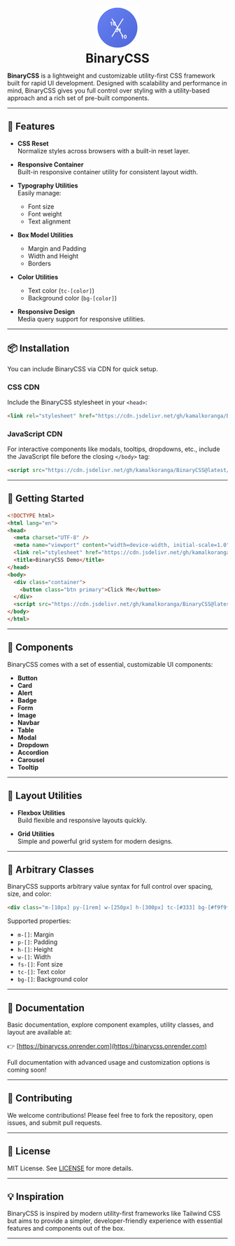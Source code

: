 <div align="center">
  <img src="doc/img/binary-logo-color.svg" alt="BinaryCSS Logo" width="100" />
  <h1 style="margin: 0;">BinaryCSS</h1>
</div>



**BinaryCSS** is a lightweight and customizable utility-first CSS framework built for rapid UI development. Designed with scalability and performance in mind, BinaryCSS gives you full control over styling with a utility-based approach and a rich set of pre-built components.

---

## 🚀 Features

- **CSS Reset**  
  Normalize styles across browsers with a built-in reset layer.

- **Responsive Container**  
  Built-in responsive container utility for consistent layout width.

- **Typography Utilities**  
  Easily manage:
  - Font size
  - Font weight
  - Text alignment

- **Box Model Utilities**  
  - Margin and Padding
  - Width and Height
  - Borders

- **Color Utilities**  
  - Text color (`tc-[color]`)
  - Background color (`bg-[color]`)

- **Responsive Design**  
  Media query support for responsive utilities.

---

## 📦 Installation

You can include BinaryCSS via CDN for quick setup.

### CSS CDN

Include the BinaryCSS stylesheet in your `<head>`:

```html
<link rel="stylesheet" href="https://cdn.jsdelivr.net/gh/kamalkoranga/BinaryCSS@latest/dist/css/binarycss.min.css">
```

### JavaScript CDN

For interactive components like modals, tooltips, dropdowns, etc., include the JavaScript file before the closing `</body>` tag:

```html
<script src="https://cdn.jsdelivr.net/gh/kamalkoranga/BinaryCSS@latest/dist/js/binarycss.min.js"></script>
```

---

## 🧱 Getting Started

```html
<!DOCTYPE html>
<html lang="en">
<head>
  <meta charset="UTF-8" />
  <meta name="viewport" content="width=device-width, initial-scale=1.0" />
  <link rel="stylesheet" href="https://cdn.jsdelivr.net/gh/kamalkoranga/BinaryCSS@latest/dist/css/binarycss.min.css">
  <title>BinaryCSS Demo</title>
</head>
<body>
  <div class="container">
    <button class="btn primary">Click Me</button>
  </div>
  <script src="https://cdn.jsdelivr.net/gh/kamalkoranga/BinaryCSS@latest/dist/js/binarycss.min.js"></script>
</body>
</html>
```

---

## 🧩 Components

BinaryCSS comes with a set of essential, customizable UI components:

- **Button**
- **Card**
- **Alert**
- **Badge**
- **Form**
- **Image**
- **Navbar**
- **Table**
- **Modal**
- **Dropdown**
- **Accordion**
- **Carousel**
- **Tooltip**

---

## 🔧 Layout Utilities

- **Flexbox Utilities**  
  Build flexible and responsive layouts quickly.

- **Grid Utilities**  
  Simple and powerful grid system for modern designs.

---


## 🎯 Arbitrary Classes

BinaryCSS supports arbitrary value syntax for full control over spacing, size, and color:

```html
<div class="m-[10px] py-[1rem] w-[250px] h-[300px] tc-[#333] bg-[#f9f9f9]"></div>
```

Supported properties:
- `m-[]`: Margin
- `p-[]`: Padding
- `h-[]`: Height
- `w-[]`: Width
- `fs-[]`: Font size
- `tc-[]`: Text color
- `bg-[]`: Background color

---

## 📖 Documentation

Basic documentation, explore component examples, utility classes, and layout are available at:

👉 [https://binarycss.onrender.com](https://binarycss.onrender.com)

Full documentation with advanced usage and customization options is coming soon!

---

## 🤝 Contributing

We welcome contributions! Please feel free to fork the repository, open issues, and submit pull requests.

---

## 📄 License

MIT License. See [LICENSE](/LICENSE) for more details.

---

## 💡 Inspiration

BinaryCSS is inspired by modern utility-first frameworks like Tailwind CSS but aims to provide a simpler, developer-friendly experience with essential features and components out of the box.

---
